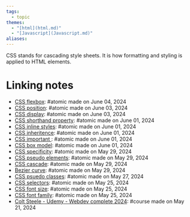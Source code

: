 ```yaml
---  
tags:  
  - topic  
themes:  
  - "[html](html.md)"  
  - "[Javascript](Javascript.md)"  
aliases:   
---  
```

CSS stands for cascading style sheets. It is how formatting and styling is applied to HTML elements.   
# Linking notes  
  
- [CSS flexbox](./CSS%20flexbox.md): #atomic made on June 04, 2024  
- [CSS position](./CSS%20position.md): #atomic made on June 03, 2024  
- [CSS display](./CSS%20display.md): #atomic made on June 03, 2024  
- [CSS shorthand property](./CSS%20shorthand%20property.md): #atomic made on June 01, 2024  
- [CSS inline styles](./CSS%20inline%20styles.md): #atomic made on June 01, 2024  
- [CSS inheritence](./CSS%20inheritence.md): #atomic made on June 01, 2024  
- [CSS important ](./CSS%20important.md): #atomic made on June 01, 2024  
- [CSS box model](./CSS%20box%20model.md): #atomic made on June 01, 2024  
- [CSS specificity](./CSS%20specificity.md): #atomic made on May 29, 2024  
- [CSS pseudo elements](./CSS%20pseudo%20elements.md): #atomic made on May 29, 2024  
- [CSS cascade](./CSS%20cascade.md): #atomic made on May 29, 2024  
- [Bezier curve](./Bezier%20curve.md): #atomic made on May 29, 2024  
- [CSS psuedo classes](./CSS%20psuedo%20classes.md): #atomic made on May 27, 2024  
- [CSS selectors](./CSS%20selectors.md): #atomic made on May 25, 2024  
- [CSS font size](./CSS%20font%20size.md): #atomic made on May 25, 2024  
- [CSS font family](./CSS%20font%20family.md): #atomic made on May 25, 2024  
- [Colt Steele - Udemy - Webdev complete 2024](../Courses/Colt%20Steele%20-%20Udemy%20-%20Webdev%20complete%202024.md): #course made on May 21, 2024  
